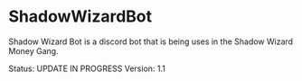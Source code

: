 # ShadowWizardBot

Shadow Wizard Bot is a discord bot that is being uses in the Shadow Wizard Money Gang.

Status: UPDATE IN PROGRESS
Version: 1.1
